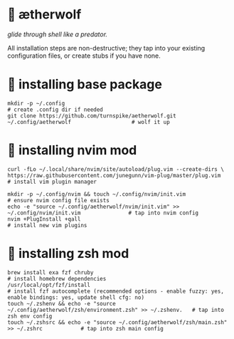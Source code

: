 # :wolf: ætherwolf

_glide through shell like a predator._

All installation steps are non-destructive; they tap into your existing configuration files, or create stubs if you have none.


# :nut_and_bolt: installing base package

    mkdir -p ~/.config                                                                           # create .config dir if needed
    git clone https://github.com/turnspike/aetherwolf.git ~/.config/aetherwolf                   # wolf it up
    
# :nut_and_bolt: installing nvim mod

    curl -fLo ~/.local/share/nvim/site/autoload/plug.vim --create-dirs \
    https://raw.githubusercontent.com/junegunn/vim-plug/master/plug.vim                          # install vim plugin manager
    
    mkdir -p ~/.config/nvim && touch ~/.config/nvim/init.vim                                     # ensure nvim config file exists
    echo -e "source ~/.config/aetherwolf/nvim/init.vim" >> ~/.config/nvim/init.vim               # tap into nvim config
    nvim +PlugInstall +qall                                                                      # install new vim plugins

# :nut_and_bolt: installing zsh mod
    brew install exa fzf chruby                                                                  # install homebrew dependencies
    /usr/local/opt/fzf/install                                                                   # install fzf autocomplete (recommended options - enable fuzzy: yes, enable bindings: yes, update shell cfg: no)
    touch ~/.zshenv && echo -e "source ~/.config/aetherwolf/zsh/environment.zsh" >> ~/.zshenv.   # tap into zsh env config
    touch ~/.zshsrc && echo -e "source ~/.config/aetherwolf/zsh/main.zsh" >> ~/.zshrc            # tap into zsh main config
